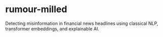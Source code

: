 # rumour-milled
Detecting misinformation in financial news headlines using classical NLP, transformer embeddings, and explainable AI.
